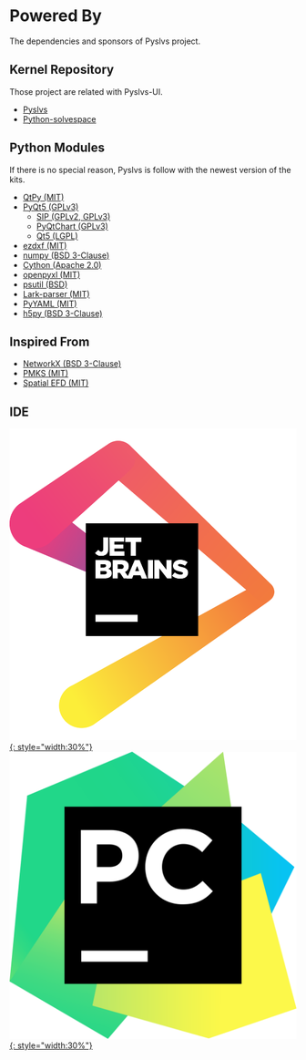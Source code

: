 # Powered By

The dependencies and sponsors of Pyslvs project.

## Kernel Repository

Those project are related with Pyslvs-UI.

* [Pyslvs](https://github.com/KmolYuan/pyslvs)
* [Python-solvespace](https://github.com/KmolYuan/solvespace)

## Python Modules

If there is no special reason, Pyslvs is follow with the newest version of the kits.

+ [QtPy (MIT)](https://github.com/spyder-ide/qtpy)
+ [PyQt5 (GPLv3)](https://www.riverbankcomputing.com/software/pyqt/intro)
    + [SIP (GPLv2, GPLv3)](https://www.riverbankcomputing.com/software/sip/intro)
    + [PyQtChart (GPLv3)](https://www.riverbankcomputing.com/software/pyqtchart/intro)
    + [Qt5 (LGPL)](https://www.qt.io)
+ [ezdxf (MIT)](https://ezdxf.readthedocs.io/en/latest/index.html)
+ [numpy (BSD 3-Clause)](http://www.numpy.org)
+ [Cython (Apache 2.0)](http://cython.org)
+ [openpyxl (MIT)](http://openpyxl.readthedocs.io)
+ [psutil (BSD)](https://github.com/giampaolo/psutil)
+ [Lark-parser (MIT)](https://github.com/erezsh/lark)
+ [PyYAML (MIT)](https://pyyaml.org)
+ [h5py (BSD 3-Clause)](https://www.h5py.org/)

## Inspired From

+ [NetworkX (BSD 3-Clause)](https://networkx.github.io)
+ [PMKS (MIT)](http://designengrlab.github.io/PMKS)
+ [Spatial EFD (MIT)](https://github.com/sgrieve/spatial_efd)

## IDE

[![](img/sponsor-jetbrains.png){: style="width:30%"}](https://www.jetbrains.com/?from=Pyslvs)
[![](img/sponsor-pycharm.png){: style="width:30%"}](https://www.jetbrains.com/pycharm/?from=Pyslvs)

